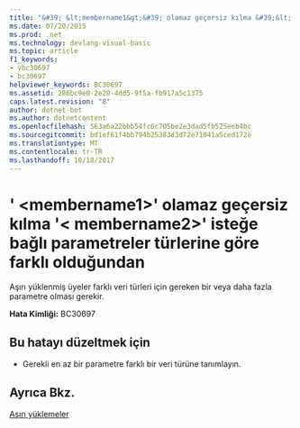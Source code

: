 ```yaml
---
title: "&#39; &lt;membername1&gt;&#39; olamaz geçersiz kılma &#39;&lt; membername2&gt;&#39; isteğe bağlı parametreler türlerine göre farklı olduğundan"
ms.date: 07/20/2015
ms.prod: .net
ms.technology: devlang-visual-basic
ms.topic: article
f1_keywords:
- vbc30697
- bc30697
helpviewer_keywords: BC30697
ms.assetid: 286bc9e0-2e20-4dd5-9f5a-fb917a5c1375
caps.latest.revision: "8"
author: dotnet-bot
ms.author: dotnetcontent
ms.openlocfilehash: 563a6a22bbb54fc6c705be2e3dad5fb525eeb4bc
ms.sourcegitcommit: bd1ef61f4bb794b25383d3d72e71041a5ced172e
ms.translationtype: MT
ms.contentlocale: tr-TR
ms.lasthandoff: 10/18/2017
---
```

# <a name="39ltmembername1gt39-cannot-override-39ltmembername2gt39-because-they-differ-by-the-types-of-optional-parameters"></a>&#39; &lt;membername1&gt;&#39; olamaz geçersiz kılma &#39;&lt; membername2&gt;&#39; isteğe bağlı parametreler türlerine göre farklı olduğundan
Aşırı yüklenmiş üyeler farklı veri türleri için gereken bir veya daha fazla parametre olması gerekir.  
  
 **Hata Kimliği:** BC30697  
  
## <a name="to-correct-this-error"></a>Bu hatayı düzeltmek için  
  
-   Gerekli en az bir parametre farklı bir veri türüne tanımlayın.  
  
## <a name="see-also"></a>Ayrıca Bkz.  
 [Aşırı yüklemeler](../../visual-basic/language-reference/modifiers/overloads.md)
